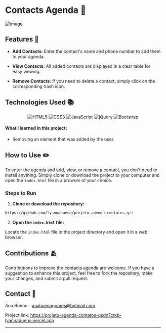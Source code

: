 # Contacts Agenda 📒

![image](https://github.com/lyannabueno/projeto_agenda_contatos/assets/130186281/dda8fa40-876c-4624-a60e-923bd667fc17)

## Features 🌟

- **Add Contacts:** Enter the contact's name and phone number to add them to your agenda.
  
- **View Contacts:** All added contacts are displayed in a clear table for easy viewing.

- **Remove Contacts:** If you need to delete a contact, simply click on the corresponding trash icon.

## Technologies Used 📚

<p align="center">
  <img src="https://img.shields.io/badge/html5-%23E34F26.svg?style=for-the-badge&logo=html5&logoColor=white" alt="HTML5">
  <img src="https://img.shields.io/badge/css3-%231572B6.svg?style=for-the-badge&logo=css3&logoColor=white" alt="CSS3">
  <img src="https://img.shields.io/badge/javascript-%23323330.svg?style=for-the-badge&logo=javascript&logoColor=%23F7DF1E" alt="JavaScript">
  <img src="https://img.shields.io/badge/jquery-%230769AD.svg?style=for-the-badge&logo=jquery&logoColor=white" alt="jQuery">
  <img src="https://img.shields.io/badge/bootstrap-%238511FA.svg?style=for-the-badge&logo=bootstrap&logoColor=white" alt="Bootstrap">
</p>

#### What I learned in this project:
- Removing an element that was added by the user.

## How to Use  ✏️

To enter the agenda and add, view, or remove a contact, you don't need to install anything. Simply clone or download the project to your computer and open the `index.html` file in a browser of your choice.

### Steps to Run

1. **Clone or download the repository:**

```bash
https://github.com/lyannabueno/projeto_agenda_contatos.git
```

2. **Open the `index.html` file:**

Locate the `index.html` file in the project directory and open it in a web browser.

## Contributions 🫂

Contributions to improve the contacts agenda are welcome. If you have a suggestion to enhance this project, feel free to fork the repository, make your changes, and submit a pull request.

## Contact 📩

Ana Bueno - anabuenogomes@hotmail.com

Project link: https://projeto-agenda-contatos-qsdn7ctkb-lyannabueno.vercel.app

---
